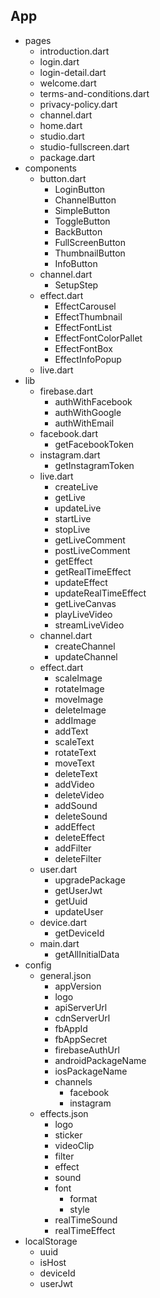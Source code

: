 ## App ##
- pages
  - introduction.dart
  - login.dart
  - login-detail.dart
  - welcome.dart
  - terms-and-conditions.dart
  - privacy-policy.dart
  - channel.dart
  - home.dart
  - studio.dart
  - studio-fullscreen.dart
  - package.dart
- components
  - button.dart
    - LoginButton
    - ChannelButton
    - SimpleButton
    - ToggleButton
    - BackButton
    - FullScreenButton
    - ThumbnailButton
    - InfoButton
  - channel.dart
    - SetupStep
  - effect.dart
    - EffectCarousel
    - EffectThumbnail
    - EffectFontList
    - EffectFontColorPallet
    - EffectFontBox
    - EffectInfoPopup
  - live.dart
- lib
  - firebase.dart
    - authWithFacebook
    - authWithGoogle
    - authWithEmail
  - facebook.dart
    - getFacebookToken
  - instagram.dart
    - getInstagramToken
  - live.dart
    - createLive
    - getLive
    - updateLive
    - startLive
    - stopLive
    - getLiveComment
    - postLiveComment
    - getEffect
    - getRealTimeEffect
    - updateEffect
    - updateRealTimeEffect
    - getLiveCanvas
    - playLiveVideo
    - streamLiveVideo
  - channel.dart
    - createChannel
    - updateChannel
  - effect.dart
    - scaleImage
    - rotateImage
    - moveImage
    - deleteImage
    - addImage
    - addText
    - scaleText
    - rotateText
    - moveText
    - deleteText
    - addVideo
    - deleteVideo
    - addSound
    - deleteSound
    - addEffect
    - deleteEffect
    - addFilter
    - deleteFilter
  - user.dart
    - upgradePackage
    - getUserJwt
    - getUuid
    - updateUser
  - device.dart
    - getDeviceId
  - main.dart
    - getAllInitialData
- config
  - general.json
    - appVersion
    - logo
    - apiServerUrl
    - cdnServerUrl
    - fbAppId
    - fbAppSecret
    - firebaseAuthUrl
    - androidPackageName
    - iosPackageName
    - channels
      - facebook
      - instagram
  - effects.json
    - logo
    - sticker
    - videoClip
    - filter
    - effect
    - sound
    - font
      - format
      - style
    - realTimeSound
    - realTimeEffect
- localStorage
  - uuid
  - isHost
  - deviceId
  - userJwt
